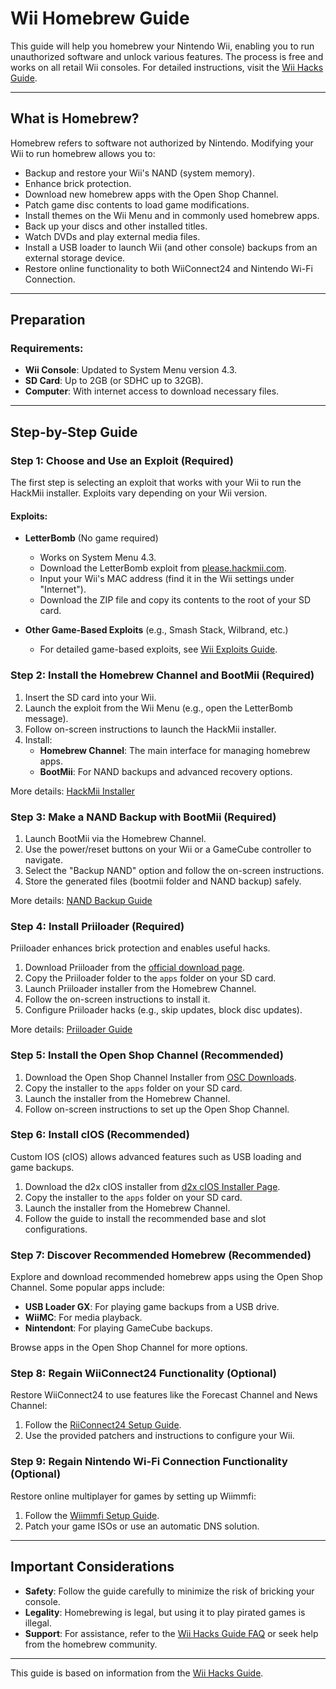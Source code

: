# Wii Homebrew Guide

This guide will help you homebrew your Nintendo Wii, enabling you to run unauthorized software and unlock various features. The process is free and works on all retail Wii consoles. For detailed instructions, visit the [Wii Hacks Guide](https://wii.hacks.guide/).

---

## What is Homebrew?

Homebrew refers to software not authorized by Nintendo. Modifying your Wii to run homebrew allows you to:

- Backup and restore your Wii's NAND (system memory).
- Enhance brick protection.
- Download new homebrew apps with the Open Shop Channel.
- Patch game disc contents to load game modifications.
- Install themes on the Wii Menu and in commonly used homebrew apps.
- Back up your discs and other installed titles.
- Watch DVDs and play external media files.
- Install a USB loader to launch Wii (and other console) backups from an external storage device.
- Restore online functionality to both WiiConnect24 and Nintendo Wi-Fi Connection.

---

## Preparation

### Requirements:

- **Wii Console**: Updated to System Menu version 4.3.
- **SD Card**: Up to 2GB (or SDHC up to 32GB).
- **Computer**: With internet access to download necessary files.

---

## Step-by-Step Guide

### Step 1: Choose and Use an Exploit (Required)

The first step is selecting an exploit that works with your Wii to run the HackMii installer. Exploits vary depending on your Wii version.

#### Exploits:

- **LetterBomb** (No game required)
  - Works on System Menu 4.3.
  - Download the LetterBomb exploit from [please.hackmii.com](https://please.hackmii.com/).
  - Input your Wii's MAC address (find it in the Wii settings under "Internet").
  - Download the ZIP file and copy its contents to the root of your SD card.

- **Other Game-Based Exploits** (e.g., Smash Stack, Wilbrand, etc.)
  - For detailed game-based exploits, see [Wii Exploits Guide](https://wii.hacks.guide/#choose-an-exploit).

### Step 2: Install the Homebrew Channel and BootMii (Required)

1. Insert the SD card into your Wii.
2. Launch the exploit from the Wii Menu (e.g., open the LetterBomb message).
3. Follow on-screen instructions to launch the HackMii installer.
4. Install:
   - **Homebrew Channel**: The main interface for managing homebrew apps.
   - **BootMii**: For NAND backups and advanced recovery options.

More details: [HackMii Installer](https://wii.hacks.guide/hackmii-installer.html)

### Step 3: Make a NAND Backup with BootMii (Required)

1. Launch BootMii via the Homebrew Channel.
2. Use the power/reset buttons on your Wii or a GameCube controller to navigate.
3. Select the "Backup NAND" option and follow the on-screen instructions.
4. Store the generated files (bootmii folder and NAND backup) safely.

More details: [NAND Backup Guide](https://wii.hacks.guide/nand-backup.html)

### Step 4: Install Priiloader (Required)

Priiloader enhances brick protection and enables useful hacks.

1. Download Priiloader from the [official download page](https://wii.hacks.guide/downloads.html).
2. Copy the Priiloader folder to the `apps` folder on your SD card.
3. Launch Priiloader installer from the Homebrew Channel.
4. Follow the on-screen instructions to install it.
5. Configure Priiloader hacks (e.g., skip updates, block disc updates).

More details: [Priiloader Guide](https://wii.hacks.guide/priiloader.html)

### Step 5: Install the Open Shop Channel (Recommended)

1. Download the Open Shop Channel Installer from [OSC Downloads](https://oscwii.org/download).
2. Copy the installer to the `apps` folder on your SD card.
3. Launch the installer from the Homebrew Channel.
4. Follow on-screen instructions to set up the Open Shop Channel.

### Step 6: Install cIOS (Recommended)

Custom IOS (cIOS) allows advanced features such as USB loading and game backups.

1. Download the d2x cIOS installer from [d2x cIOS Installer Page](https://wii.guide/cios.html).
2. Copy the installer to the `apps` folder on your SD card.
3. Launch the installer from the Homebrew Channel.
4. Follow the guide to install the recommended base and slot configurations.

### Step 7: Discover Recommended Homebrew (Recommended)

Explore and download recommended homebrew apps using the Open Shop Channel. Some popular apps include:

- **USB Loader GX**: For playing game backups from a USB drive.
- **WiiMC**: For media playback.
- **Nintendont**: For playing GameCube backups.

Browse apps in the Open Shop Channel for more options.

### Step 8: Regain WiiConnect24 Functionality (Optional)

Restore WiiConnect24 to use features like the Forecast Channel and News Channel:

1. Follow the [RiiConnect24 Setup Guide](https://wii.guide/riiconnect24.html).
2. Use the provided patchers and instructions to configure your Wii.

### Step 9: Regain Nintendo Wi-Fi Connection Functionality (Optional)

Restore online multiplayer for games by setting up Wiimmfi:

1. Follow the [Wiimmfi Setup Guide](https://wii.guide/wiimmfi.html).
2. Patch your game ISOs or use an automatic DNS solution.

---

## Important Considerations

- **Safety**: Follow the guide carefully to minimize the risk of bricking your console.
- **Legality**: Homebrewing is legal, but using it to play pirated games is illegal.
- **Support**: For assistance, refer to the [Wii Hacks Guide FAQ](https://wii.hacks.guide/faq) or seek help from the homebrew community.

---

This guide is based on information from the [Wii Hacks Guide](https://wii.hacks.guide/).

